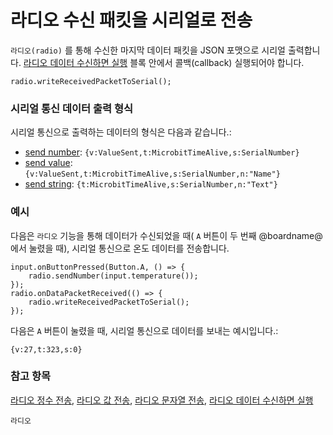 # 라디오 수신 패킷을 시리얼로 전송

`라디오(radio)` 를 통해 수신한 마지막 데이터 패킷을 JSON 포맷으로 시리얼 출력합니다. [라디오 데이터 수신하면 실행](/reference/radio/on-data-packet-received) 블록 안에서 콜백(callback) 실행되어야 합니다.

```sig
radio.writeReceivedPacketToSerial();
```

### 시리얼 통신 데이터 출력 형식

시리얼 통신으로 출력하는 데이터의 형식은 다음과 같습니다.:

- [send number](/reference/radio/send-number): ```{v:ValueSent,t:MicrobitTimeAlive,s:SerialNumber}```
- [send value](/reference/radio/send-value): ```{v:ValueSent,t:MicrobitTimeAlive,s:SerialNumber,n:"Name"}```
- [send string](/reference/radio/send-string): ```{t:MicrobitTimeAlive,s:SerialNumber,n:"Text"}```

### 예시

다음은 ```라디오``` 기능을 통해 데이터가 수신되었을 때( `A` 버튼이 두 번째 @boardname@ 에서 눌렸을 때), 시리얼 통신으로 온도 데이터를 전송합니다.

```blocks
input.onButtonPressed(Button.A, () => {
    radio.sendNumber(input.temperature());
});
radio.onDataPacketReceived(() => {
    radio.writeReceivedPacketToSerial();
});
```

다음은 `A` 버튼이 눌렸을 때, 시리얼 통신으로 데이터를 보내는 예시입니다.:

```Text
{v:27,t:323,s:0}
```

### 참고 항목

[라디오 정수 전송](/reference/radio/send-number), [라디오 값 전송](/reference/radio/send-value), [라디오 문자열 전송](/reference/radio/send-string), [라디오 데이터 수신하면 실행](/reference/radio/on-data-packet-received)

```package
라디오
```